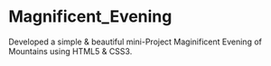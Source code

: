 # Magnificent_Evening

Developed a simple & beautiful mini-Project Maginificent Evening of Mountains using HTML5 & CSS3.
